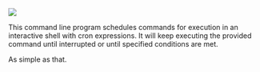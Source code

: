 <div style="width:100%">
    <img src="https://gitlab.com/yduperis/cronthat/-/raw/master/visual/banner.png?inline=false"/>
</div>

This command line program schedules commands for execution in an interactive shell with cron expressions. It will keep
executing the provided command until interrupted or until specified conditions are met.

As simple as that.